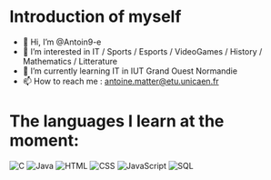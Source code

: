 # Introduction of myself
- 👋 Hi, I’m @Antoin9-e
- 👀 I’m interested in IT / Sports / Esports / VideoGames / History / Mathematics / Litterature
- 🌱 I’m currently learning IT in IUT Grand Ouest Normandie
- 📫 How to reach me :  antoine.matter@etu.unicaen.fr

# The languages ​​I learn at the moment:
![C](https://img.shields.io/badge/Langage-C-blue)
![Java](https://img.shields.io/badge/Langage-Java-red)
![HTML](https://img.shields.io/badge/Langage-HTML-orange)
![CSS](https://img.shields.io/badge/Langage-CSS-blueviolet)
![JavaScript](https://img.shields.io/badge/Langage-JavaScript-yellow)
![SQL](https://img.shields.io/badge/Langage-SQL-green)



<!---
AntoineLaD/AntoineLaD is a ✨ special ✨ repository because its `README.md` (this file) appears on your GitHub profile.
You can click the Preview link to take a look at your changes.
--->

